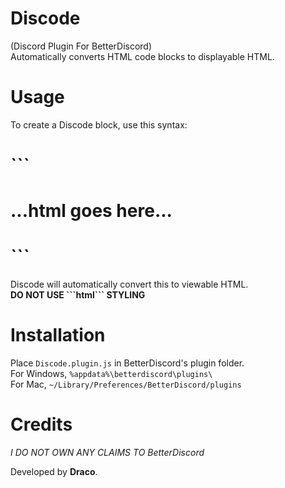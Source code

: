 # Discode
(Discord Plugin For BetterDiscord)  
Automatically converts HTML code blocks to displayable HTML.  
  
# Usage
To create a Discode block, use this syntax:  
# \`\`\`  
# <!DOCTYPE html>  
# <html>
# ...html goes here...
# </html>  
# ```  
  
Discode will automatically convert this to viewable HTML.  
**DO NOT USE \`\`\`html\`\`\` STYLING**  

# Installation
Place `Discode.plugin.js` in BetterDiscord's plugin folder.  
For Windows, `%appdata%\betterdiscord\plugins\`  
For Mac, `~/Library/Preferences/BetterDiscord/plugins`  
  
# Credits
*I DO NOT OWN ANY CLAIMS TO BetterDiscord*

Developed by **Draco**.
